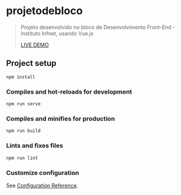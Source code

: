 # projetodebloco
>Projeto desenvolvido no bloco de Desenvolvimento Front-End - Instituto Infnet, usando Vue.js
>
>[LIVE DEMO](https://projeto-de-bloco.netlify.app/)

## Project setup
```
npm install
```

### Compiles and hot-reloads for development
```
npm run serve
```

### Compiles and minifies for production
```
npm run build
```

### Lints and fixes files
```
npm run lint
```

### Customize configuration
See [Configuration Reference](https://cli.vuejs.org/config/).
